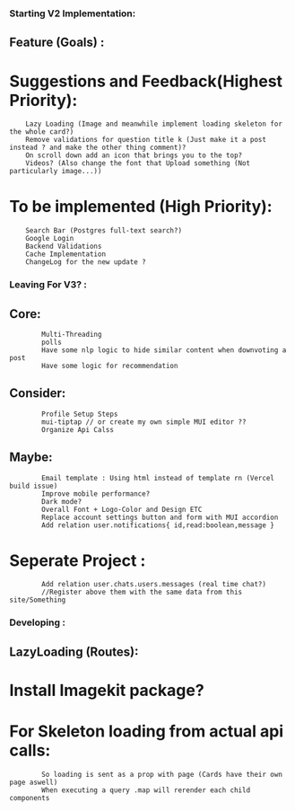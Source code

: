 ### Starting V2 Implementation:
## Feature (Goals) : 
#	Suggestions and Feedback(Highest Priority):
		Lazy Loading (Image and meanwhile implement loading skeleton for the whole card?)
		Remove validations for question title k (Just make it a post instead ? and make the other thing comment)?
		On scroll down add an icon that brings you to the top?
		Videos? (Also change the font that Upload something (Not particularly image...))
#	To be implemented (High Priority):
		Search Bar (Postgres full-text search?)
		Google Login
		Backend Validations
		Cache Implementation
		ChangeLog for the new update ?

###	Leaving For V3? :
##		Core:
			Multi-Threading
			polls
			Have some nlp logic to hide similar content when downvoting a post
			Have some logic for recommendation
##		Consider:
			Profile Setup Steps
			mui-tiptap // or create my own simple MUI editor ??
			Organize Api Calss
##		Maybe:
			Email template : Using html instead of template rn (Vercel build issue)
			Improve mobile performance?
			Dark mode?
			Overall Font + Logo-Color and Design ETC
			Replace account settings button and form with MUI accordion
			Add relation user.notifications{ id,read:boolean,message }

#	Seperate Project :
			Add relation user.chats.users.messages (real time chat?)
			//Register above them with the same data from this site/Something


### Developing :
##    LazyLoading (Routes):
#		Install Imagekit package?
#		For Skeleton loading from actual api calls:
			So loading is sent as a prop with page (Cards have their own page aswell)
			When executing a query .map will rerender each child components
	